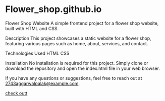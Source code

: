 # Flower_shop.github.io

Flower Shop Website
A simple frontend project for a flower shop website, built with HTML and CSS.

Description
This project showcases a static website for a flower shop, featuring various pages such as home, about, services, and contact.

Technologies Used
HTML
CSS

Installation
No installation is required for this project. Simply clone or download the repository and open the index.html file in your web browser.


If you have any questions or suggestions, feel free to reach out at 2743aggarwalpalak@example.com.

[check outt](https://pal2912.github.io/Flower_shop/)







